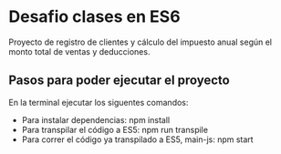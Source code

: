 # Desafio clases en ES6
Proyecto de registro de clientes y cálculo del impuesto anual según el monto total de ventas y deducciones.
## Pasos para poder ejecutar el proyecto
En la terminal ejecutar los siguentes comandos:
- Para instalar dependencias: npm install
- Para transpilar el código a ES5: npm run transpile
- Para correr el código ya transpilado a ES5, main-js: npm start
